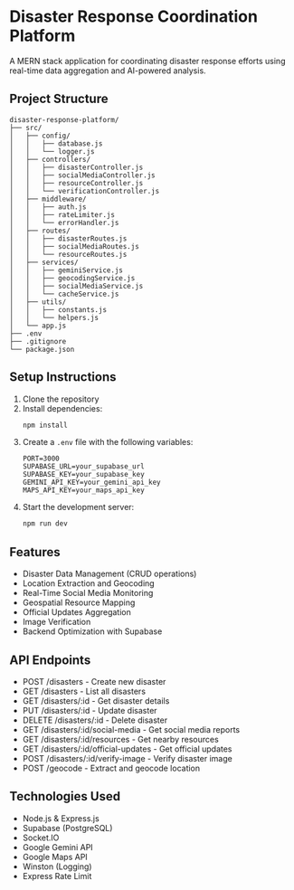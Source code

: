 # Disaster Response Coordination Platform

A MERN stack application for coordinating disaster response efforts using real-time data aggregation and AI-powered analysis.

## Project Structure

```
disaster-response-platform/
├── src/
│   ├── config/
│   │   ├── database.js
│   │   └── logger.js
│   ├── controllers/
│   │   ├── disasterController.js
│   │   ├── socialMediaController.js
│   │   ├── resourceController.js
│   │   └── verificationController.js
│   ├── middleware/
│   │   ├── auth.js
│   │   ├── rateLimiter.js
│   │   └── errorHandler.js
│   ├── routes/
│   │   ├── disasterRoutes.js
│   │   ├── socialMediaRoutes.js
│   │   └── resourceRoutes.js
│   ├── services/
│   │   ├── geminiService.js
│   │   ├── geocodingService.js
│   │   ├── socialMediaService.js
│   │   └── cacheService.js
│   ├── utils/
│   │   ├── constants.js
│   │   └── helpers.js
│   └── app.js
├── .env
├── .gitignore
└── package.json
```

## Setup Instructions

1. Clone the repository
2. Install dependencies:
   ```bash
   npm install
   ```
3. Create a `.env` file with the following variables:
   ```
   PORT=3000
   SUPABASE_URL=your_supabase_url
   SUPABASE_KEY=your_supabase_key
   GEMINI_API_KEY=your_gemini_api_key
   MAPS_API_KEY=your_maps_api_key
   ```
4. Start the development server:
   ```bash
   npm run dev
   ```

## Features

- Disaster Data Management (CRUD operations)
- Location Extraction and Geocoding
- Real-Time Social Media Monitoring
- Geospatial Resource Mapping
- Official Updates Aggregation
- Image Verification
- Backend Optimization with Supabase

## API Endpoints

- POST /disasters - Create new disaster
- GET /disasters - List all disasters
- GET /disasters/:id - Get disaster details
- PUT /disasters/:id - Update disaster
- DELETE /disasters/:id - Delete disaster
- GET /disasters/:id/social-media - Get social media reports
- GET /disasters/:id/resources - Get nearby resources
- GET /disasters/:id/official-updates - Get official updates
- POST /disasters/:id/verify-image - Verify disaster image
- POST /geocode - Extract and geocode location

## Technologies Used

- Node.js & Express.js
- Supabase (PostgreSQL)
- Socket.IO
- Google Gemini API
- Google Maps API
- Winston (Logging)
- Express Rate Limit 